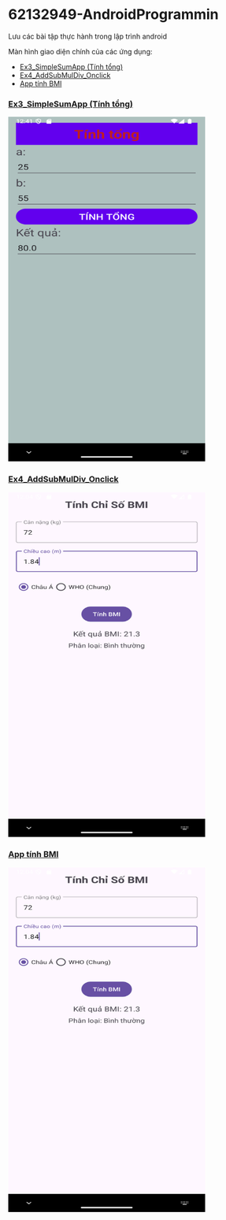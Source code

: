 # 62132949-AndroidProgrammin
Lưu các bài tập thực hành trong lập trình android

Màn hình giao diện chính của các ứng dụng:

- [Ex3_SimpleSumApp (Tính tổng)](#ex3_simplesumapp)
- [Ex4_AddSubMulDiv_Onclick](#ex4)
- [App tính BMI](#app-tính-bmi)


### [Ex3_SimpleSumApp (Tính tổng)](#ex3_simplesumapp)

<img src="image/ex3.png" alt="Screenshot of the main activity" width="400" height="700">

### [Ex4_AddSubMulDiv_Onclick](#ex4)

<img src="image/1.png" alt="Screenshot of the main activity" width="400" height="700">

### [App tính BMI](#app-tính-bmi)

<img src="image/1.png" alt="Screenshot of the main activity" width="400" height="700">